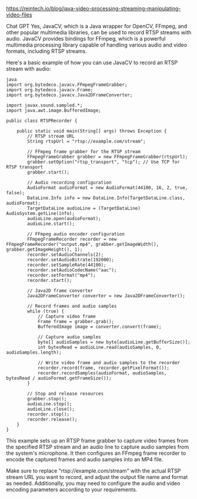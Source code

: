 https://reintech.io/blog/java-video-processing-streaming-manipulating-video-files

Chat GPT
Yes, JavaCV, which is a Java wrapper for OpenCV, FFmpeg, and other popular multimedia libraries, can be used to record RTSP streams with audio. JavaCV provides bindings for FFmpeg, which is a powerful multimedia processing library capable of handling various audio and video formats, including RTSP streams.

Here's a basic example of how you can use JavaCV to record an RTSP stream with audio:

```
java
import org.bytedeco.javacv.FFmpegFrameGrabber;
import org.bytedeco.javacv.Frame;
import org.bytedeco.javacv.Java2DFrameConverter;

import javax.sound.sampled.*;
import java.awt.image.BufferedImage;

public class RTSPRecorder {

    public static void main(String[] args) throws Exception {
        // RTSP stream URL
        String rtspUrl = "rtsp://example.com/stream";

        // FFmpeg frame grabber for the RTSP stream
        FFmpegFrameGrabber grabber = new FFmpegFrameGrabber(rtspUrl);
        grabber.setOption("rtsp_transport", "tcp"); // Use TCP for RTSP transport
        grabber.start();

        // Audio recording configuration
        AudioFormat audioFormat = new AudioFormat(44100, 16, 2, true, false);
        DataLine.Info info = new DataLine.Info(TargetDataLine.class, audioFormat);
        TargetDataLine audioLine = (TargetDataLine) AudioSystem.getLine(info);
        audioLine.open(audioFormat);
        audioLine.start();

        // FFmpeg audio encoder configuration
        FFmpegFrameRecorder recorder = new FFmpegFrameRecorder("output.mp4", grabber.getImageWidth(), grabber.getImageHeight(), 1);
        recorder.setAudioChannels(2);
        recorder.setAudioBitrate(192000);
        recorder.setSampleRate(44100);
        recorder.setAudioCodecName("aac");
        recorder.setFormat("mp4");
        recorder.start();

        // Java2D frame converter
        Java2DFrameConverter converter = new Java2DFrameConverter();

        // Record frames and audio samples
        while (true) {
            // Capture video frame
            Frame frame = grabber.grab();
            BufferedImage image = converter.convert(frame);

            // Capture audio samples
            byte[] audioSamples = new byte[audioLine.getBufferSize()];
            int bytesRead = audioLine.read(audioSamples, 0, audioSamples.length);

            // Write video frame and audio samples to the recorder
            recorder.record(frame, recorder.getPixelFormat());
            recorder.recordSamples(audioFormat, audioSamples, bytesRead / audioFormat.getFrameSize());
        }

        // Stop and release resources
        grabber.stop();
        audioLine.stop();
        audioLine.close();
        recorder.stop();
        recorder.release();
    }
}
```

This example sets up an RTSP frame grabber to capture video frames from the specified RTSP stream and an audio line to capture audio samples from the system's microphone. It then configures an FFmpeg frame recorder to encode the captured frames and audio samples into an MP4 file.

Make sure to replace "rtsp://example.com/stream" with the actual RTSP stream URL you want to record, and adjust the output file name and format as needed. Additionally, you may need to configure the audio and video encoding parameters according to your requirements.